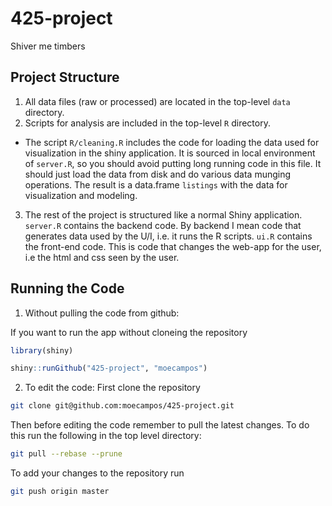 # 425-project
Shiver me timbers

## Project Structure
1. All data files (raw or processed) are located in the top-level `data` directory.
2. Scripts for analysis are included in the top-level `R` directory.
* The script `R/cleaning.R` includes the code for loading the data used for visualization in the shiny application. It is sourced in local environment of `server.R`, so you should avoid putting long running code in this file. It should just load the data from disk and do various data munging operations. The result is a data.frame `listings` with the data for visualization and modeling.
3. The rest of the project is structured like a normal Shiny application. `server.R` contains the backend code. By backend I mean code that generates data used by the U/I, i.e. it runs the R scripts. `ui.R` contains the front-end code. This is code that changes the web-app for the user, i.e the html and css seen by the user.

## Running the Code
1. Without pulling the code from github:

If you want to run the app without cloneing the repository
```R
library(shiny)

shiny::runGithub("425-project", "moecampos")
```

2. To edit the code:
First clone the repository

```bash
git clone git@github.com:moecampos/425-project.git
```

Then before editing the code remember to pull the latest changes. To do this run the following in the top level directory:

```bash
git pull --rebase --prune
```

To add your changes to the repository run

```bash
git push origin master
```
